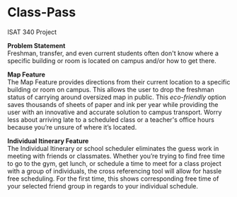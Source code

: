 Class-Pass
==========

ISAT 340 Project

<b>Problem Statement</b><br>
Freshman, transfer, and even current students often don't know where a specific building or room is located on campus and/or how to get there. 



<b>Map Feature</b><br>
The Map Feature provides directions from their current location to a specific building or room on campus. This allows the user to drop the freshman status of carrying around oversized map in public. This <em>eco-friendly</em> option saves thousands of sheets of paper and ink per year while providing the user with an innovative and accurate solution to campus transport. Worry less about arriving late to a scheduled class or a teacher's office hours because you’re unsure of where it’s located.

<b>Individual Itinerary Feature</b><br>
The Individual Itinerary or school scheduler eliminates the guess work in meeting with friends or classmates. Whether you’re trying to find free time to go to the gym, get lunch, or schedule a time to meet for a class project with a group of individuals, the cross referencing tool will allow for hassle free scheduling. For the first time, this shows corresponding free time of your selected friend group in regards to your individual schedule. 


